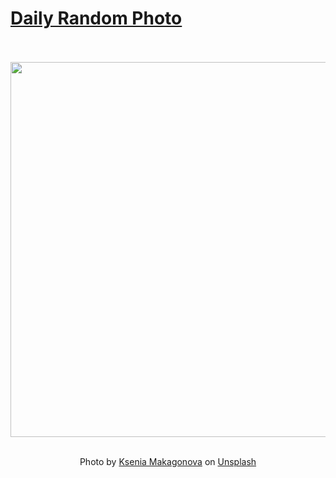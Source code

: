 # [Daily Random Photo](https://www.dailyrandomphoto.com/)

<div align="center">
  <br>
  <br>
  <a href="https://www.dailyrandomphoto.com/p/2022/2022-01-01/"><img src="https://images.unsplash.com/photo-1554583826-08610bcb6c3a?crop=entropy&cs=tinysrgb&fit=max&fm=jpg&ixid=Mnw3NzUwOHwwfDF8cmFuZG9tfHx8fHx8fHx8MTY0MDk5NjQ2MQ&ixlib=rb-1.2.1&q=80&w=1080" width="600px"></a>
  <br>
  <br>
  <p class="has-text-grey">Photo by <a href="https://unsplash.com/@dearseymour?utm_source=Daily%20Random%20Photo&amp;utm_medium=referral" target="_blank" rel="noopener noreferrer">Ksenia Makagonova</a> on <a href="https://unsplash.com/photos/5NRMrUdILG4?utm_source=Daily%20Random%20Photo&amp;utm_medium=referral" target="_blank" rel="noopener noreferrer">Unsplash</a></p>
</div>
